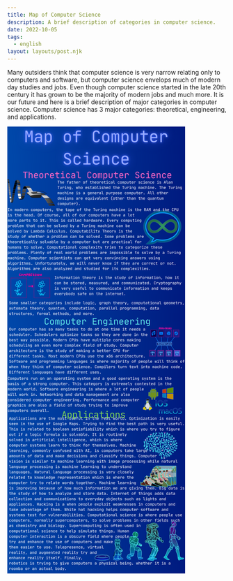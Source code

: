 ```yaml
---
title: Map of Computer Science
description: A brief description of categories in computer science. 
date: 2022-10-05
tags:
  - english
layout: layouts/post.njk
---
```


Many outsiders think that computer science is very narrow relating only to computers and software, but computer science envelops much of modern day studies and jobs. Even though computer science started in the late 20th century it has grown to be the majority of modern jobs and much more. It is our future and here is a brief description of major categories in computer science. Computer science has 3 major categories: theoretical, engineering, and applications. 

![](/img/mapofcomputerscience.png)
